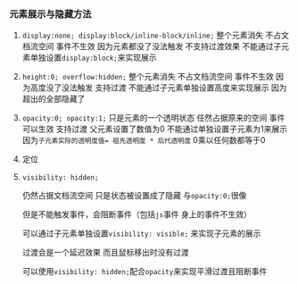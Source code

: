 ### 元素展示与隐藏方法

1. `display:none; display:block/inline-block/inline;`
   整个元素消失 不占文档流空间  事件不生效 因为元素都没了没法触发  不支持过渡效果
   不能通过子元素单独设置`display:block;`来实现展示

2. `height:0; overflow:hidden;`
   整个元素消失 不占文档流空间  事件不生效 因为高度没了没法触发 支持过渡
   不能通过子元素单独设置高度来实现展示 因为超出的全部隐藏了

3. `opacity:0; opacity:1;`
   只是元素的一个透明状态 任然占据原来的空间 事件可以生效  支持过渡
   父元素设置了数值为0 不能通过单独设置子元素为1来展示  因为`子元素实际的透明度值= 祖先透明度 * 后代透明度`  0乘以任何数都等于0

4. 定位 

5. `visibility: hidden;`

   仍然占据文档流空间  只是状态被设置成了隐藏 与`opacity:0;`很像

    但是不能触发事件，会阻断事件（包括`js`事件 身上的事件不生效）

    可以通过子元素单独设置`visibility: visible;` 来实现子元素的展示 

    过渡会是一个延迟效果 而且鼠标移出时没有过渡

    可以使用`visibility: hidden;`配合`opacity`来实现平滑过渡且阻断事件